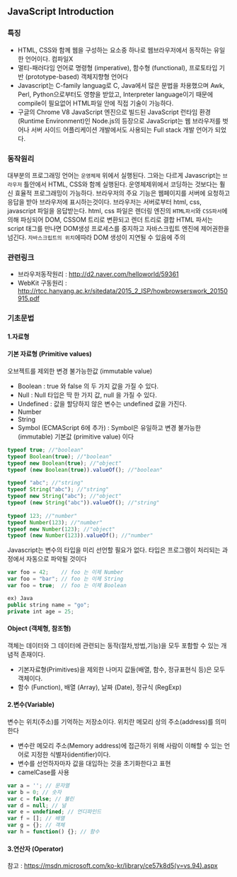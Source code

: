 ## JavaScript Introduction
### 특징
- HTML, CSS와 함께 웹을 구성하는 요소중 하나로 웹브라우저에서 동작하는 유일한 언어이다. 컴파일X
- 멀티-패러다임 언어로 명령형 (imperative), 함수형 (functional), 프로토타입 기반 (prototype-based) 객체지향형 언어다
- Javascript는 C-family languag로 C, Java에서 많은 문법을 차용했으며 Awk, Perl, Python으로부터도 영향을 받았고, Interpreter language이기 때문에 compile이 필요없어 HTML파일 안에 직접 기술이 가능하다.
- 구글의 Chrome V8 JavaScript 엔진으로 빌드된 JavaScript 런타임 환경(Runtime Environment)인 Node.js의 등장으로 JavaScript는 웹 브라우저를 벗어나 서버 사이드 어플리케이션 개발에서도 사용되는 Full stack 개발 언어가 되었다. 

### 동작원리
대부분의 프로그래밍 언어는 `운영체제` 위에서 실행된다. 
그와는 다르게 Javascript는 `브라우저` 틀안에서 HTML, CSS와 함께 실행된다. 
운영체제위에서 코딩하는 것보다는 훨신 효율적 프로그래밍이 가능하다.
브라우저의 주요 기능은 웹페이지를 서버에 요청하고 응답을 받아 브라우저에 표시하는것이다.
브라우저는 서버로부터 html, css, javascript 파일을 응답받는다. 
html, css 파일은 렌더링 엔진의 `HTML파서`와 `CSS파서`에 의해 파싱되어 DOM, CSSOM 트리로 변환되고 렌더 트리로 결합
HTML 파서는 script 태그를 만나면 DOM생성 프로세스를 중지하고 자바스크립트 엔진에 제어권한을 넘긴다. 
`자바스크립트의 위치`에따라 DOM 생성이 지연될 수 있음에 주의

### 관련링크 
- 브라우저동작원리 : http://d2.naver.com/helloworld/59361
- WebKit 구동원리 : http://rtcc.hanyang.ac.kr/sitedata/2015_2_ISP/howbrowserswork_20150915.pdf

### 기초문법
#### 1.자료형
#### 기본 자료형 (Primitive values)
오브젝트를 제외한 변경 불가능한값 (immutable value)
- Boolean : true 와 false 의 두 가지 값을 가질 수 있다.
- Null : Null 타입은 딱 한 가지 값, null 을 가질 수 있다.
- Undefined : 값을 할당하지 않은 변수는 undefined 값을 가진다. 
- Number
- String
- Symbol (ECMAScript 6에 추가) : Symbol은 유일하고 변경 불가능한 (immutable) 기본값 (primitive value) 이다
```js
typeof true; //"boolean"
typeof Boolean(true); //"boolean"
typeof new Boolean(true); //"object"
typeof (new Boolean(true)).valueOf(); //"boolean"
 
typeof "abc"; //"string"
typeof String("abc"); //"string"
typeof new String("abc"); //"object"
typeof (new String("abc")).valueOf(); //"string"
 
typeof 123; //"number"
typeof Number(123); //"number"
typeof new Number(123); //"object"
typeof (new Number(123)).valueOf(); //"number"
```

Javascript는 변수의 타입을 미리 선언할 필요가 없다. 타입은 프로그램이 처리되는 과정에서 자동으로 파악될 것이다
```js
var foo = 42;    // foo 는 이제 Number 
var foo = "bar"; // foo 는 이제 String 
var foo = true;  // foo 는 이제 Boolean 

ex) Java
public string name = "go";
private int age = 25;
```
#### Object (객체형, 참조형)
객체는 데이터와 그 데이터에 관련되는 동작(절차,방법,기능)을 모두 포함할 수 있는 개념적 존재이다.
- 기본자료형(Primitives)을 제외한 나머지 값들(배열, 함수, 정규표현식 등)은 모두 객체이다.
- 함수 (Function), 배열 (Array), 날짜 (Date), 정규식 (RegExp)

#### 2.변수(Variable)
변수는 위치(주소)를 기억하는 저장소이다. 위치란 메모리 상의 주소(address)를 의미한다  
- 변수란 메모리 주소(Memory address)에 접근하기 위해 사람이 이해할 수 있는 언어로 지정한 식별자(identifier)이다.
- 변수를 선언하자마자 값을 대입하는 것을 초기화한다고 표현
- camelCase를 사용
```js
var a = ''; // 문자열
var b = 0; // 숫자
var c = false; // 불린
var d = null; // 널
var e = undefined; // 언디파인드
var f = []; // 배열
var g = {}; // 객체
var h = function() {}; // 함수
```
#### 3.연산자 (Operator)
참고 : https://msdn.microsoft.com/ko-kr/library/ce57k8d5(v=vs.94).aspx 


